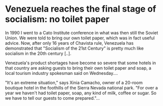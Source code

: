 # Venezuela reaches the final stage of socialism: no toilet paper

In 1990 I went to a Cato Institute conference in what was then still
the Soviet Union. We were told to bring our own toilet paper, which
was in fact useful advice. Now, after only 16 years of Chavista rule,
Venezuela has demonstrated that "Socialism of the 21st Century" is
pretty much like socialism in the 20th century [..].

Venezuela's product shortages have become so severe that some hotels
in that country are asking guests to bring their own toilet paper and
soap, a local tourism industry spokesman said on Wednesday….

"It's an extreme situation," says Xinia Camacho, owner of a 20-room
boutique hotel in the foothills of the Sierra Nevada national
park. "For over a year we haven't had toilet paper, soap, any kind of
milk, coffee or sugar. So we have to tell our guests to come
prepared."…


